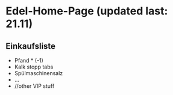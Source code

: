 Edel-Home-Page (updated last: 21.11)
=====================
Einkaufsliste
-------------

* Pfand * (-1)
* Kalk stopp tabs
* Spülmaschinensalz
* ...
* //other VIP stuff 

